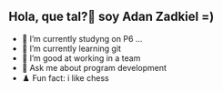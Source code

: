 ## Hola, que tal?👋 soy Adan Zadkiel =)

- 🔭 I’m currently studyng on P6 ...
- 🌱 I’m currently learning git
- 👯 I’m good at working in a team
- 💬 Ask me about program development
- ♟️ Fun fact: i like chess

